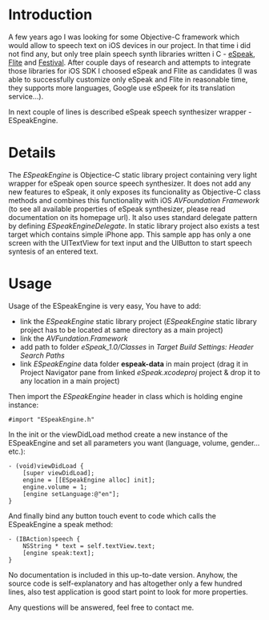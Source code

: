 # Introduction #

A few years ago I was looking for some Objective-C framework which would allow to speech text on iOS devices in our project. In that time i did not find any, but only tree plain speech synth libraries written i C - [eSpeak](http://espeak.sourceforge.net), [Flite](http://www.speech.cs.cmu.edu/flite/) and [Festival](http://www.cstr.ed.ac.uk/projects/festival/).
After couple days of research and attempts to integrate those libraries for iOS SDK I choosed eSpeak and Flite as candidates (I was able to successfully customize only eSpeak and Flite in reasonable time, they supports more languages, Google use eSpeek for its translation service…).

In next couple of lines is described eSpeak speech synthesizer wrapper - ESpeakEngine.


# Details #

The _ESpeakEngine_ is Objectice-C static library project containing very light wrapper for eSpeak open source speech synthesizer. It does not add any new features to eSpeak, it only exposes its funcionality as Objective-C class methods and combines this functionality with iOS _AVFoundation Framework_ (to see all available properties of eSpeak synthesizer, please read documentation on its homepage url). It also uses standard delegate pattern by defining _ESpeakEngineDelegate_.
In static library project also exists a test target which contains simple iPhone app. This sample app has only a one screen with the UITextView for text input and the UIButton to start speech syntesis of an entered text.

# Usage #
Usage of the ESpeakEngine is very easy, You have to add:

  * link the _ESpeakEngine_ static library project (_ESpeakEngine_ static  library project has to be located at same directory as a main project)
  * link the _AVFundation.Framework_
  * add path to folder _eSpeak\_1.0/Classes_ in _Target Build Settings: Header Search Paths_
  * link _ESpeakEngine_ data folder **espeak-data** in main project (drag it in Project Navigator pane from linked _eSpeak.xcodeproj_ project & drop it to any location in a main project)

Then import the _ESpeakEngine_ header in class which is holding engine instance:

```
#import "ESpeakEngine.h"
```

In the init or the viewDidLoad method create a new instance of the ESpeakEngine and set all parameters you want (language, volume, gender… etc.):

```
- (void)viewDidLoad {
    [super viewDidLoad];
    engine = [[ESpeakEngine alloc] init];
    engine.volume = 1;
    [engine setLanguage:@"en"];
} 
```

And finally bind any button touch event to code which calls the ESpeakEngine a speak method:

```
- (IBAction)speech {
    NSString * text = self.textView.text;
    [engine speak:text];
}
```

No documentation is included in this up-to-date version. Anyhow, the source code is self-explanatory and has altogether only a few hundred lines, also test application is good start point to look for more properties.

Any questions will be answered, feel free to contact me.